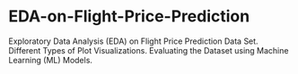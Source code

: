 # EDA-on-Flight-Price-Prediction
Exploratory Data Analysis (EDA) on Flight Price Prediction Data Set.
Different Types of Plot Visualizations.
Evaluating the Dataset using Machine Learning (ML) Models.
